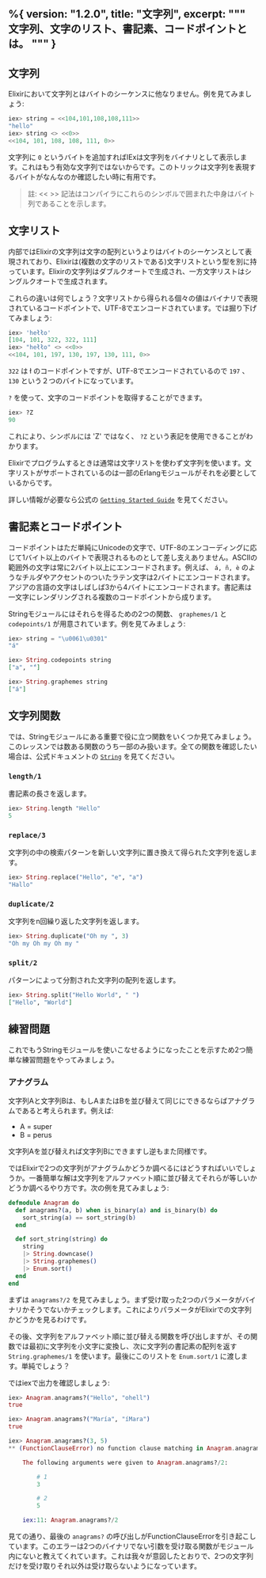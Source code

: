 %{
  version: "1.2.0",
  title: "文字列",
  excerpt: """
  文字列、文字のリスト、書記素、コードポイントとは。
  """
}
---

## 文字列

Elixirにおいて文字列とはバイトのシーケンスに他なりません。例を見てみましょう:

```elixir
iex> string = <<104,101,108,108,111>>
"hello"
iex> string <> <<0>>
<<104, 101, 108, 108, 111, 0>>
```

文字列に `0` というバイトを追加すればIExは文字列をバイナリとして表示します。これはもう有効な文字列ではないからです。このトリックは文字列を表現するバイトがなんなのか確認したい時に有用です。

> 註: << >> 記法はコンパイラにこれらのシンボルで囲まれた中身はバイト列であることを示します。

## 文字リスト

内部ではElixirの文字列は文字の配列というよりはバイトのシーケンスとして表現されており、Elixirは(複数の文字のリストである)文字リストという型を別に持っています。Elixirの文字列はダブルクオートで生成され、一方文字リストはシングルクオートで生成されます。

これらの違いは何でしょう？文字リストから得られる個々の値はバイナリで表現されているコードポイントで、UTF-8でエンコードされています。では掘り下げてみましょう:

```elixir
iex> 'hełło'
[104, 101, 322, 322, 111]
iex> "hełło" <> <<0>>
<<104, 101, 197, 130, 197, 130, 111, 0>>
```

`322` は ł のコードポイントですが、UTF-8でエンコードされているので `197` 、 `130` という２つのバイトになっています。

`?` を使って、文字のコードポイントを取得することができます。

```elixir
iex> ?Z
90
```

これにより、シンボルには 'Z' ではなく、 `?Z` という表記を使用できることがわかります。

Elixirでプログラムするときは通常は文字リストを使わず文字列を使います。文字リストがサポートされているのは一部のErlangモジュールがそれを必要としているからです。

詳しい情報が必要なら公式の [`Getting Started Guide`](http://elixir-lang.org/getting-started/binaries-strings-and-char-lists.html) を見てください。

## 書記素とコードポイント

コードポイントはただ単純にUnicodeの文字で、UTF-8のエンコーディングに応じて1バイト以上のバイトで表現されるものとして差し支えありません。ASCIIの範囲外の文字は常に2バイト以上にエンコードされます。例えば、 `á, ñ, è` のようなチルダやアクセントのついたラテン文字は2バイトにエンコードされます。アジアの言語の文字はしばしば3から4バイトにエンコードされます。書記素は一文字にレンダリングされる複数のコードポイントから成ります。

Stringモジュールにはそれらを得るための2つの関数、 `graphemes/1` と `codepoints/1` が用意されています。例を見てみましょう:

```elixir
iex> string = "\u0061\u0301"
"á"

iex> String.codepoints string
["a", "́"]

iex> String.graphemes string
["á"]
```

## 文字列関数

では、Stringモジュールにある重要で役に立つ関数をいくつか見てみましょう。このレッスンでは数ある関数のうち一部のみ扱います。全ての関数を確認したい場合は、公式ドキュメントの [`String`](https://hexdocs.pm/elixir/String.html) を見てください。

### `length/1`

書記素の長さを返します。

```elixir
iex> String.length "Hello"
5
```

### `replace/3`

文字列の中の検索パターンを新しい文字列に置き換えて得られた文字列を返します。

```elixir
iex> String.replace("Hello", "e", "a")
"Hallo"
```

### `duplicate/2`

文字列をn回繰り返した文字列を返します。

```elixir
iex> String.duplicate("Oh my ", 3)
"Oh my Oh my Oh my "
```

### `split/2`

パターンによって分割された文字列の配列を返します。

```elixir
iex> String.split("Hello World", " ")
["Hello", "World"]
```

## 練習問題

これでもうStringモジュールを使いこなせるようになったことを示すため2つ簡単な練習問題をやってみましょう。

### アナグラム

文字列Aと文字列Bは、もしAまたはBを並び替えて同じにできるならばアナグラムであると考えられます。例えば:

- A = super
- B = perus

文字列Aを並び替えれば文字列Bにできますし逆もまた同様です。

ではElixirで2つの文字列がアナグラムかどうか調べるにはどうすればいいでしょうか。一番簡単な解は文字列をアルファベット順に並び替えてそれらが等しいかどうか調べるやり方です。次の例を見てみましょう:

```elixir
defmodule Anagram do
  def anagrams?(a, b) when is_binary(a) and is_binary(b) do
    sort_string(a) == sort_string(b)
  end

  def sort_string(string) do
    string
    |> String.downcase()
    |> String.graphemes()
    |> Enum.sort()
  end
end
```

まずは `anagrams?/2` を見てみましょう。まず受け取った2つのパラメータがバイナリかそうでないかチェックします。これによりパラメータがElixirでの文字列かどうかを見るわけです。

その後、文字列をアルファベット順に並び替える関数を呼び出しますが、その関数では最初に文字列を小文字に変換し、次に文字列の書記素の配列を返す `String.graphemes/1` を使います。最後にこのリストを `Enum.sort/1` に渡します。単純でしょう？

ではiexで出力を確認しましょう:

```elixir
iex> Anagram.anagrams?("Hello", "ohell")
true

iex> Anagram.anagrams?("María", "íMara")
true

iex> Anagram.anagrams?(3, 5)
** (FunctionClauseError) no function clause matching in Anagram.anagrams?/2

    The following arguments were given to Anagram.anagrams?/2:

        # 1
        3

        # 2
        5

    iex:11: Anagram.anagrams?/2
```

見ての通り、最後の `anagrams?` の呼び出しがFunctionClauseErrorを引き起こしています。このエラーは2つのバイナリでない引数を受け取る関数がモジュール内にないと教えてくれています。これは我々が意図したとおりで、2つの文字列だけを受け取りそれ以外は受け取らないようになっています。
